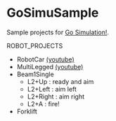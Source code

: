 # GoSimuSample

Sample projects for [Go Simulation!](http://go-simulation.com/).


ROBOT_PROJECTS
* RobotCar [(youtube)](https://www.youtube.com/watch?v=_DGbg270bOU)
* MultiLegged [(youtube)](https://www.youtube.com/watch?v=GDq1eNoeZpU)
* Beam1Single
  - L2+Up : ready and aim
  - L2+Left : aim left
  - L2+Right : aim right
  - L2+A : fire!
* Forklift

